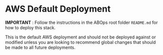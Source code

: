 # AWS Default Deployment

**IMPORTANT** : Follow the instructions in the ABOps root folder `README.md` for how to deploy this stack.

This is the default AWS deployment and should not be deployed against or modified unless you are looking to recommend global changes that should be made to all future deployments.

